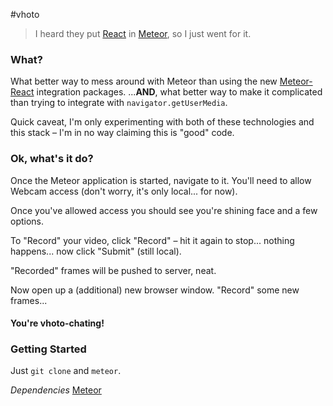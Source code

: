 #vhoto
> I heard they put [React](https://facebook.github.io/react/index.html) in [Meteor](https://www.meteor.com/), so I just went for it.

### What?
What better way to mess around with Meteor than using the new [Meteor-React](https://github.com/reactjs/react-meteor) integration packages.
...**AND**, what better way to make it complicated than trying to integrate with `navigator.getUserMedia`.

Quick caveat, I'm only experimenting with both of these technologies and this stack – I'm in no way claiming this is "good" code.

### Ok, what's it do?

Once the Meteor application is started, navigate to it. You'll need to allow Webcam access (don't worry, it's only local... for now).

Once you've allowed access you should see you're shining face and a few options.

To "Record" your video, click "Record" – hit it again to stop... nothing happens... now click "Submit" (still local).

"Recorded" frames will be pushed to server, neat.

Now open up a (additional) new browser window. "Record" some new frames...

#### You're vhoto-chating!

### Getting Started
Just `git clone` and `meteor`.

*Dependencies*
[Meteor](https://www.meteor.com/)
